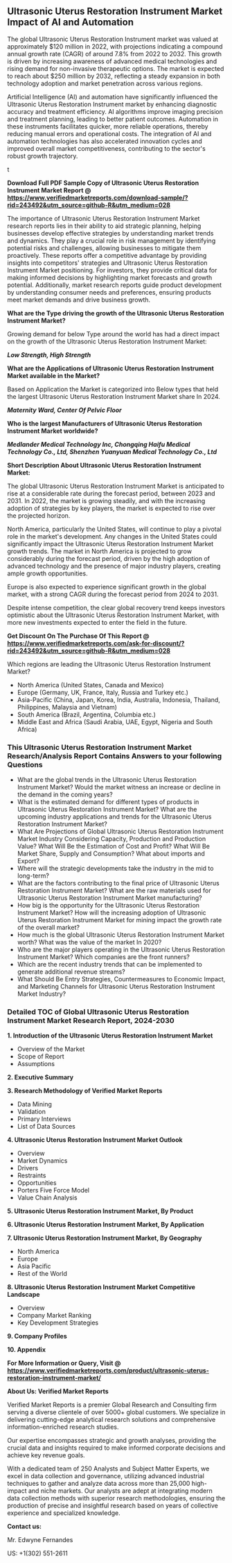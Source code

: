 <h2>Ultrasonic Uterus Restoration Instrument Market Impact of AI and Automation</h2><p>The global Ultrasonic Uterus Restoration Instrument market was valued at approximately $120 million in 2022, with projections indicating a compound annual growth rate (CAGR) of around 7.8% from 2022 to 2032. This growth is driven by increasing awareness of advanced medical technologies and rising demand for non-invasive therapeutic options. The market is expected to reach about $250 million by 2032, reflecting a steady expansion in both technology adoption and market penetration across various regions.</p><p>Artificial Intelligence (AI) and automation have significantly influenced the Ultrasonic Uterus Restoration Instrument market by enhancing diagnostic accuracy and treatment efficiency. AI algorithms improve imaging precision and treatment planning, leading to better patient outcomes. Automation in these instruments facilitates quicker, more reliable operations, thereby reducing manual errors and operational costs. The integration of AI and automation technologies has also accelerated innovation cycles and improved overall market competitiveness, contributing to the sector's robust growth trajectory.</p>t</p><p id="" class=""><strong>Download Full PDF Sample Copy of Ultrasonic Uterus Restoration Instrument Market Report @ <a href="https://www.verifiedmarketreports.com/download-sample/?rid=243492&utm_source=github-R&utm_medium=028" target="_blank">https://www.verifiedmarketreports.com/download-sample/?rid=243492&utm_source=github-R&utm_medium=028</a></strong></p><p>The importance of&nbsp;Ultrasonic Uterus Restoration Instrument Market research reports lies in their ability to aid strategic planning, helping businesses develop effective strategies by understanding market trends and dynamics. They play a crucial role in risk management by identifying potential risks and challenges, allowing businesses to mitigate them proactively. These reports offer a competitive advantage by providing insights into competitors' strategies and Ultrasonic Uterus Restoration Instrument Market positioning. For investors, they provide critical data for making informed decisions by highlighting market forecasts and growth potential. Additionally, market research reports guide product development by understanding consumer needs and preferences, ensuring products meet market demands and drive business growth.</p><p><strong>What are the&nbsp;Type driving the growth of the Ultrasonic Uterus Restoration Instrument Market?</strong></p><p id="" class="">Growing demand for below Type around the world has had a direct impact on the growth of the Ultrasonic Uterus Restoration Instrument Market:</p><em><strong>Low Strength, High Strength</strong></em></p><strong>What are the&nbsp;Applications&nbsp;of Ultrasonic Uterus Restoration Instrument Market available in the Market?</strong></p><p id="" class="">Based on Application the Market is categorized into Below types that held the largest Ultrasonic Uterus Restoration Instrument Market share In 2024.</p><em><strong>Maternity Ward, Center Of Pelvic Floor</strong></em></p><strong>Who is the largest Manufacturers of Ultrasonic Uterus Restoration Instrument Market worldwide?</strong></p><p><em><strong>Medlander Medical Technology Inc, Chongqing Haifu Medical Technology Co., Ltd, Shenzhen Yuanyuan Medical Technology Co., Ltd</strong></em></p><p id="" class=""><strong>Short Description About Ultrasonic Uterus Restoration Instrument Market:</strong></p><p>The global Ultrasonic Uterus Restoration Instrument Market is anticipated to rise at a considerable rate during the forecast period, between 2023 and 2031. In 2022, the market is growing steadily, and with the increasing adoption of strategies by key players, the market is expected to rise over the projected horizon.</p><p>North America, particularly the United States, will continue to play a pivotal role in the market's development. Any changes in the United States could significantly impact the Ultrasonic Uterus Restoration Instrument Market growth trends. The market in North America is projected to grow considerably during the forecast period, driven by the high adoption of advanced technology and the presence of major industry players, creating ample growth opportunities.</p><p>Europe is also expected to experience significant growth in the global market, with a strong CAGR during the forecast period from 2024 to 2031.</p><p>Despite intense competition, the clear global recovery trend keeps investors optimistic about the Ultrasonic Uterus Restoration Instrument Market, with more new investments expected to enter the field in the future.</p><p id="" class=""><strong>Get Discount On The Purchase Of This Report @ <a href="https://www.verifiedmarketreports.com/ask-for-discount/?rid=243492&utm_source=github-R&utm_medium=028" target="_blank">https://www.verifiedmarketreports.com/ask-for-discount/?rid=243492&utm_source=github-R&utm_medium=028</a></strong></p>Which regions are leading the Ultrasonic Uterus Restoration Instrument Market?</p><ul><li>North America (United States, Canada and Mexico)</li><li>Europe (Germany, UK, France, Italy, Russia and Turkey etc.)</li><li>Asia-Pacific (China, Japan, Korea, India, Australia, Indonesia, Thailand, Philippines, Malaysia and Vietnam)</li><li>South America (Brazil, Argentina, Columbia etc.)</li><li>Middle East and Africa (Saudi Arabia, UAE, Egypt, Nigeria and South Africa)</li></ul><h3 id="" class="">This Ultrasonic Uterus Restoration Instrument Market Research/Analysis Report Contains Answers to your following Questions</h3><ul><li>What are the global trends in the Ultrasonic Uterus Restoration Instrument Market? Would the market witness an increase or decline in the demand in the coming years?</li><li>What is the estimated demand for different types of products in Ultrasonic Uterus Restoration Instrument Market? What are the upcoming industry applications and trends for the Ultrasonic Uterus Restoration Instrument Market?</li><li>What Are Projections of Global Ultrasonic Uterus Restoration Instrument Market Industry Considering Capacity, Production and Production Value? What Will Be the Estimation of Cost and Profit? What Will Be Market Share, Supply and Consumption? What about imports and Export?</li><li>Where will the strategic developments take the industry in the mid to long-term?</li><li>What are the factors contributing to the final price of Ultrasonic Uterus Restoration Instrument Market? What are the raw materials used for Ultrasonic Uterus Restoration Instrument Market manufacturing?</li><li>How big is the opportunity for the Ultrasonic Uterus Restoration Instrument Market? How will the increasing adoption of Ultrasonic Uterus Restoration Instrument Market for mining impact the growth rate of the overall market?</li><li>How much is the global Ultrasonic Uterus Restoration Instrument Market worth? What was the value of the market In 2020?</li><li>Who are the major players operating in the Ultrasonic Uterus Restoration Instrument Market? Which companies are the front runners?</li><li>Which are the recent industry trends that can be implemented to generate additional revenue streams?</li><li>What Should Be Entry Strategies, Countermeasures to Economic Impact, and Marketing Channels for Ultrasonic Uterus Restoration Instrument Market Industry?</li></ul><h3 id="" class="">Detailed TOC of Global Ultrasonic Uterus Restoration Instrument Market Research Report, 2024-2030</h3><p id="" class=""><strong>1. Introduction of the Ultrasonic Uterus Restoration Instrument Market</strong></p><ul><li>Overview of the Market</li><li>Scope of Report</li><li>Assumptions</li></ul><p id="" class=""><strong>2. Executive Summary</strong></p><p id="" class=""><strong>3. Research Methodology of Verified Market Reports</strong></p><ul><li>Data Mining</li><li>Validation</li><li>Primary Interviews</li><li>List of Data Sources</li></ul><p id="" class=""><strong>4. Ultrasonic Uterus Restoration Instrument Market Outlook</strong></p><ul><li>Overview</li><li>Market Dynamics</li><li>Drivers</li><li>Restraints</li><li>Opportunities</li><li>Porters Five Force Model</li><li>Value Chain Analysis</li></ul><p id="" class=""><strong>5. Ultrasonic Uterus Restoration Instrument Market, By Product</strong></p><p id="" class=""><strong>6. Ultrasonic Uterus Restoration Instrument Market, By Application</strong></p><p id="" class=""><strong>7. Ultrasonic Uterus Restoration Instrument Market, By Geography</strong></p><ul><li>North America</li><li>Europe</li><li>Asia Pacific</li><li>Rest of the World</li></ul><p id="" class=""><strong>8. Ultrasonic Uterus Restoration Instrument Market Competitive Landscape</strong></p><ul><li>Overview</li><li>Company Market Ranking</li><li>Key Development Strategies</li></ul><p id="" class=""><strong>9. Company Profiles</strong></p><p id="" class=""><strong>10. Appendix</strong></p><p id="" class=""><strong>For More Information or Query, Visit @ <a href="https://www.verifiedmarketreports.com/product/ultrasonic-uterus-restoration-instrument-market/" target="_blank">https://www.verifiedmarketreports.com/product/ultrasonic-uterus-restoration-instrument-market/</a></strong></p><p id="" class=""><strong>About Us: Verified Market Reports</strong></p><p id="" class="">Verified Market Reports is a premier Global Research and Consulting firm serving a diverse clientele of over 5000+ global customers. We specialize in delivering cutting-edge analytical research solutions and comprehensive information-enriched research studies.</p><p id="" class="">Our expertise encompasses strategic and growth analyses, providing the crucial data and insights required to make informed corporate decisions and achieve key revenue goals.</p><p id="" class="">With a dedicated team of 250 Analysts and Subject Matter Experts, we excel in data collection and governance, utilizing advanced industrial techniques to gather and analyze data across more than 25,000 high-impact and niche markets. Our analysts are adept at integrating modern data collection methods with superior research methodologies, ensuring the production of precise and insightful research based on years of collective experience and specialized knowledge.</p><p id="" class=""><strong>Contact us:</strong></p><p id="" class="">Mr. Edwyne Fernandes</p><p id="" class="">US: +1(302) 551-2611</p>